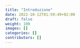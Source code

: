 ```yaml
---
title: "Introduzione"
date: 2022-10-12T01:59:49+02:00
draft: false
weight: 100
images: []
categories: []
contributors: []
---
```


